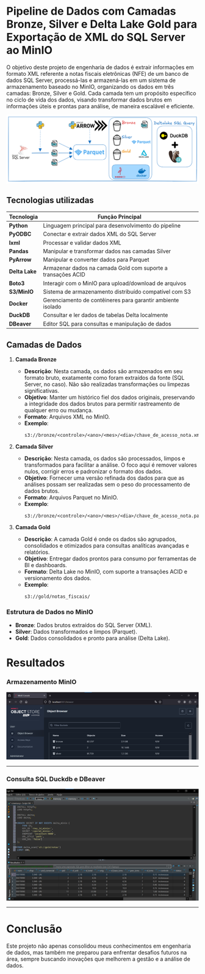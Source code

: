 # Pipeline de Dados com Camadas Bronze, Silver e Delta Lake Gold para Exportação de XML do SQL Server ao MinIO

O objetivo deste projeto de engenharia de dados é extrair informações em formato XML referente a notas fiscais eletrônicas (NFE) de um banco de dados SQL Server, processá-las e armazená-las em um sistema de armazenamento baseado no MinIO, organizando os dados em três camadas: Bronze, Silver e Gold. Cada camada tem um propósito específico no ciclo de vida dos dados, visando transformar dados brutos em informações úteis e prontas para análise, de maneira escalável e eficiente.

![alt text for screen readers](img/project_xml.png)

## Tecnologias utilizadas

| Tecnologia        | Função Principal                                             |
|-------------------|--------------------------------------------------------------|
| **Python**        | Linguagem principal para desenvolvimento do pipeline         |
| **PyODBC**        | Conectar e extrair dados XML do SQL Server                   |
| **lxml**          | Processar e validar dados XML                                |
| **Pandas**        | Manipular e transformar dados nas camadas Silver             |
| **PyArrow**       | Manipular e converter dados para Parquet                     |
| **Delta Lake**    | Armazenar dados na camada Gold com suporte a transações ACID |
| **Boto3**         | Interagir com o MinIO para upload/download de arquivos       |
| **S3/MinIO**      | Sistema de armazenamento distribuído compatível com S3       |
| **Docker**        | Gerenciamento de contêineres para garantir ambiente isolado  |
| **DuckDB**        | Consultar e ler dados de tabelas Delta localmente            |
| **DBeaver**       | Editor SQL para consultas e manipulação de dados             |

## Camadas de Dados

1. **Camada Bronze**
   - **Descrição**: Nesta camada, os dados são armazenados em seu formato bruto, exatamente como foram extraídos da fonte (SQL Server, no caso). Não são realizadas transformações ou limpezas significativas.
   - **Objetivo**: Manter um histórico fiel dos dados originais, preservando a integridade dos dados brutos para permitir rastreamento de qualquer erro ou mudança.
   - **Formato**: Arquivos XML no MinIO.
   - **Exemplo**: 
     ```
     s3://bronze/<controle>/<ano>/<mes>/<dia>/chave_de_acesso_nota.xml
     ```

2. **Camada Silver**
   - **Descrição**: Nesta camada, os dados são processados, limpos e transformados para facilitar a análise. O foco aqui é remover valores nulos, corrigir erros e padronizar o formato dos dados.
   - **Objetivo**: Fornecer uma versão refinada dos dados para que as análises possam ser realizadas sem o peso do processamento de dados brutos.
   - **Formato**: Arquivos Parquet no MinIO.
   - **Exemplo**: 
     ```
     s3://bronze/<controle>/<ano>/<mes>/<dia>/chave_de_acesso_nota.parquet
     ```

3. **Camada Gold**
   - **Descrição**: A camada Gold é onde os dados são agrupados, consolidados e otimizados para consultas analíticas avançadas e relatórios.
   - **Objetivo**: Entregar dados prontos para consumo por ferramentas de BI e dashboards.
   - **Formato**: Delta Lake no MinIO, com suporte a transações ACID e versionamento dos dados.
   - **Exemplo**:
     ```
     s3://gold/notas_fiscais/
     ```

### Estrutura de Dados no MinIO
- **Bronze**: Dados brutos extraídos do SQL Server (XML).
- **Silver**: Dados transformados e limpos (Parquet).
- **Gold**: Dados consolidados e pronto para análise (Delta Lake).

# Resultados

### Armazenamento MinIO

![alt text for screen readers](img/rst_minio.png)

---

### Consulta SQL Duckdb e DBeaver

![alt text for screen readers](img/rst_dbeaver.png)

---

# Conclusão

Este projeto não apenas consolidou meus conhecimentos em engenharia de dados, mas também me preparou para enfrentar desafios futuros na área, sempre buscando inovações que melhorem a gestão e a análise de dados.